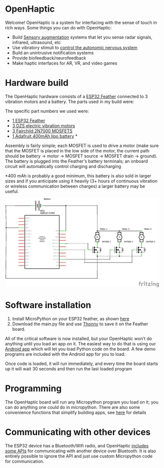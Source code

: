 # OpenHaptic
 Welcome! OpenHaptic is a system for interfacing with the sense of touch in rich ways.
Some things you can do with OpenHaptic:
* Build [Sensory augmentation](https://en.wikipedia.org/wiki/Sensory_substitution) systems that let you sense radar signals, infrared, ultrasound, etc
* Use vibratory stimuli to [control the autonomic nervous system](https://www.healio.com/news/rheumatology/20190417/vibration-stimulation-of-external-ear-alleviates-inflammation-in-ra)
* Build an unintrusive notification systems
* Provide biofeedback/neurofeedback
* Make haptic interfaces for AR, VR, and video games

# Hardware build
The OpenHaptic hardware consists of a [ESP32 Feather](https://www.adafruit.com/product/3405) connected to 3 vibration motors and a battery. The parts used in my build were:

The specific part numbers we used were:
* [1 ESP32 Feather](https://www.adafruit.com/product/3405)
* [3 DZS electric vibration motors](https://www.amazon.com/gp/product/B07PHRX7QH)
* [3 Fairchild 2N7000 MOSFETS](https://www.amazon.com/gp/product/B07PHRX7QH)
* [1 Adafruit 400mAh lipo battery](https://www.adafruit.com/product/3898) *

Assembly is fairly simple; each MOSFET is used to drive a motor (make sure that the MOSFET is placed in the low side of the motor, the current path should be battery -> motor -> MOSFET source -> MOSFET drain -> ground). The battery is plugged into the Feather's battery terminals; an onboard circuit will automatically control charging and discharging

*400 mAh is probably a good minimum, this battery is also sold in larger sizes and if you anticipate using it heavily (3+ hours of continuous vibration or wireless communication between charges) a larger battery may be useful.

![Circuit schematic](https://raw.githubusercontent.com/nathanww/OpenHaptic/main/schematic.png)
# Software installation

1. Install MicroPython on your ESP32 feather, as shown [here](https://docs.micropython.org/en/latest/esp32/tutorial/intro.html)
2. Download the main.py file and use [Thonny](https://thonny.org/) to save it on the Feather board.

All of the critical software is now installed, but your OpenHaptic won't do anything until you load an app on it. The easiest way to do that is using our [Android app](https://play.google.com/store/apps/details?id=appinventor.ai_nathanwhitmore2020.hapticProgrammer) which will let you load Python code on the board. A few demo programs are included with the Android app for you to load.

Once code is loaded, it will run immediately, and every time the board starts up it will wait 30 seconds and then run the last loaded program

# Programming
The OpenHaptic board will run any Micropython program you load on it; you can do anything one could do in micropython. There are also some convenience functions that simplify building apps, see [here](https://github.com/nathanww/OpenHaptic/blob/main/api.md) for details

# Communicating with other devices
The ESP32 device has a Bluetooth/Wifi radio, and OpenHaptic [includes some APIs](https://github.com/nathanww/OpenHaptic/blob/main/api.md) for communicating with another device over Bluetooth. 
It is also entirely possible to ignore the API and just use custom Micropython code for communication.




